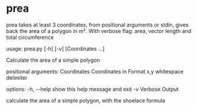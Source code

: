 # prea

prea takes at least 3 coordinates, from positional arguments or stdin,
gives back the area of a polygon in m². With verbose flag: area,
vector length and total circumference

usage: prea.py [-h] [-v] [Coordinates ...]

Calculate the area of a simple polygon

positional arguments:
  Coordinates  Coordinates in Format x,y whitespace delimiter

options:
  -h, --help   show this help message and exit
  -v           Verbose Output


calculate the area of a simple polygon, with the shoelace formula


